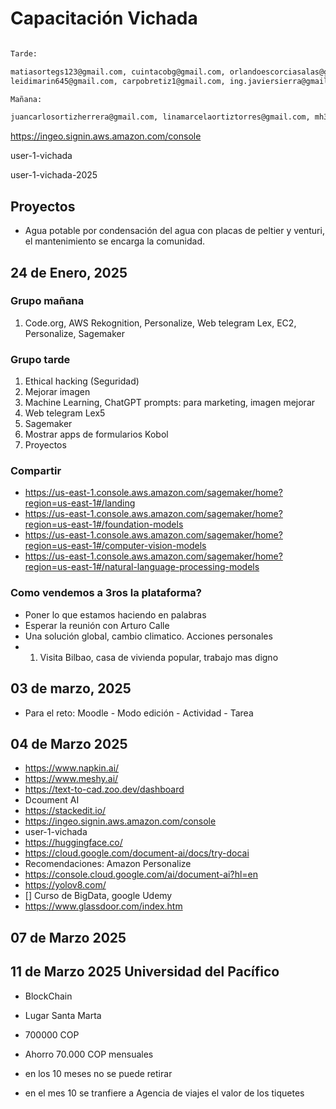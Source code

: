 # Capacitación Vichada

```sh

Tarde:

matiasortegs123@gmail.com, cuintacobg@gmail.com, orlandoescorciasalas@gmail.com, matiasortegs123@gmail.com, nicamero1234@gmail.com,
leidimarin645@gmail.com, carpobretiz1@gmail.com, ing.javiersierra@gmail.com, franjabech@gmail.com, yuliana.medina.1593@gmail.com, ulicessantosparales@gmail.com, alejandradavidc@gmail.com, aniboss2610.arb@gmail.com, deyaniralis141006@gmail.com, tarciniegassonia@gmail.com, luidabra12@gmail.com, cbocanell@gmail.com, anfecanme@gmail.com, maervaldvia60@gmail.com

Mañana:

juancarlosortizherrera@gmail.com, linamarcelaortiztorres@gmail.com, mh3032695@gmail.com, mariacoicue@gmail.com, riveroeulimar779@gmail.com, garcia34.mesa@gmail.com, anuarramirez@gmail.com, eulimarrivero9@gmail.com, valeriafigueroap372@gmail.com, zairanieto29@gmail.com

```

<https://ingeo.signin.aws.amazon.com/console>

user-1-vichada

user-1-vichada-2025

## Proyectos

- Agua potable por condensación del agua con placas de peltier y venturi, el mantenimiento se encarga la comunidad.

## 24 de Enero, 2025

### Grupo mañana

1. Code.org, AWS Rekognition, Personalize, Web telegram Lex, EC2, Personalize,  Sagemaker

### Grupo tarde

1. Ethical hacking (Seguridad)
2. Mejorar imagen
3. Machine Learning, ChatGPT prompts: para marketing, imagen mejorar
4. Web telegram Lex5
5. Sagemaker
6. Mostrar apps de formularios Kobol
7. Proyectos


### Compartir

- <https://us-east-1.console.aws.amazon.com/sagemaker/home?region=us-east-1#/landing>
- <https://us-east-1.console.aws.amazon.com/sagemaker/home?region=us-east-1#/foundation-models>
- <https://us-east-1.console.aws.amazon.com/sagemaker/home?region=us-east-1#/computer-vision-models>
- <https://us-east-1.console.aws.amazon.com/sagemaker/home?region=us-east-1#/natural-language-processing-models>

### Como vendemos a 3ros la plataforma?

- Poner lo que estamos haciendo en palabras
- Esperar la reunión con Arturo Calle
- Una solución global, cambio climatico. Acciones personales
- 1. Visita Bilbao, casa de vivienda popular, trabajo mas digno

## 03 de marzo, 2025

- Para el reto: Moodle - Modo edición - Actividad - Tarea

## 04 de Marzo 2025

- <https://www.napkin.ai/>
- <https://www.meshy.ai/>
- <https://text-to-cad.zoo.dev/dashboard>
- Dcoument AI
- <https://stackedit.io/>
- <https://ingeo.signin.aws.amazon.com/console>
- user-1-vichada
- <https://huggingface.co/>
- <https://cloud.google.com/document-ai/docs/try-docai>
- Recomendaciones: Amazon Personalize
- <https://console.cloud.google.com/ai/document-ai?hl=en>
- <https://yolov8.com/>
- [] Curso de BigData, google Udemy
- <https://www.glassdoor.com/index.htm>

## 07 de Marzo 2025

## 11 de Marzo 2025 Universidad del Pacífico

- BlockChain

- Lugar Santa Marta
- 700000 COP
- Ahorro 70.000 COP mensuales
- en los 10 meses no se puede retirar
- en el mes 10 se tranfiere a Agencia de viajes el valor de los tiquetes
